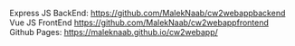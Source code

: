 Express JS BackEnd:
https://github.com/MalekNaab/cw2webappbackend
Vue JS FrontEnd
https://github.com/MalekNaab/cw2webappfrontend
Github Pages:
https://maleknaab.github.io/cw2webapp/
